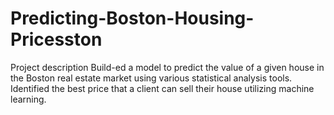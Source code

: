 # Predicting-Boston-Housing-Pricesston


Project description
Build-ed a model to predict the value of a given house in the Boston real estate market using various statistical analysis tools. Identified the best price that a client can sell their house utilizing machine learning. 
